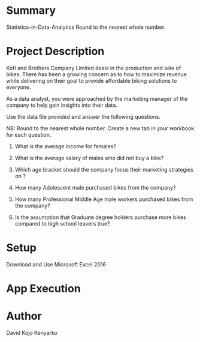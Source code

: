 # Summary
Statistics-in-Data-Analytics
Round to the nearest whole number.
# Project Description
Kofi and Brothers Company Limited deals in the production and sale of bikes. There has been a growing concern as to how to maximize revenue while delivering on their goal to provide affordable biking solutions to everyone.

As a data analyst, you were approached by the marketing manager of the company to help gain insights into their data. 

Use the data file provided and answer the following questions.

NB: Round to the nearest whole number. Create a new tab in your workbook for each question.

1. What is the average income for females?

2. What is the average salary of males who did not buy a bike? 

3. Which age bracket should the company focus their marketing strategies on ?

4. How many Adolescent male purchased bikes from the company?

5. How many Professional Middle Age male workers purchased bikes from the company?

6. Is the assumption that Graduate degree holders purchase more bikes compared to high school leavers true?
# Setup
Download and Use Microsoft Excel 2016
# App Execution

# Author
David Kojo Kenyarko
